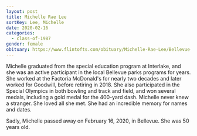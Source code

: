```yaml
---
layout: post
title: Michelle Rae Lee
sortKey: Lee, Michelle
date: 2020-02-16
categories:
  - class-of-1987
gender: female
obituary: https://www.flintofts.com/obituary/Michelle-Rae-Lee/Bellevue-Washington/1869784
---
```


Michelle graduated from the special education program at Interlake, and she was an active participant in the local Bellevue parks programs for years. She worked at the Factoria McDonald's for nearly two decades and later worked for Goodwill, before retiring in 2018. She also participated in the Special Olympics in both bowling and track and field, and won several medals, including a gold medal for the 400-yard dash. Michelle never knew a stranger. She loved all she met. She had an incredible memory for names and dates.

Sadly, Michelle passed away on February 16, 2020, in Bellevue. She was 50 years old.
